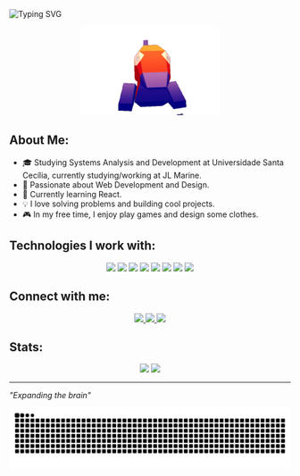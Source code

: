 <img src="https://readme-typing-svg.herokuapp.com?font=Fira+Code&weight=500&size=25&pause=1000&color=8c9291&width=435&lines=Hello,+My+Name+is+Vinicius" alt="Typing SVG">


<p align="center">
<img src="https://github.com/VdLimaa/VdLimaa/blob/main/Animao-ezgif.com-gif-maker.gif?raw=true" width="250px">
</p>

## About Me:
- 🎓 Studying Systems Analysis and Development at Universidade Santa Cecília, currently studying/working at JL Marine.  
- 🚀 Passionate about Web Development and Design.  
- 🌱 Currently learning React.  
- 💡 I love solving problems and building cool projects.  
- 🎮 In my free time, I enjoy play games and design some clothes.  

## Technologies I work with:

<div align="center">
  <img src="https://img.shields.io/badge/HTML5-E34F26?style=for-the-badge&logo=html5&logoColor=white">
  <img src="https://img.shields.io/badge/CSS3-1572B6?style=for-the-badge&logo=css3&logoColor=white">
  <img src="https://img.shields.io/badge/JavaScript-F7DF1E?style=for-the-badge&logo=javascript&logoColor=black">
  <img src="https://img.shields.io/badge/TypeScript-3178C6?style=for-the-badge&logo=typescript&logoColor=white">
  <img src="https://img.shields.io/badge/React-61DAFB?style=for-the-badge&logo=react&logoColor=black">
  <img src="https://img.shields.io/badge/C%23-239120?style=for-the-badge&logo=c-sharp&logoColor=white">
  <img src="https://img.shields.io/badge/SQL_Server-CC2927?style=for-the-badge&logo=microsoft-sql-server&logoColor=white">
  <img src="https://img.shields.io/badge/Pacote_Office-D83B01?style=for-the-badge&logo=microsoft-office&logoColor=white">
</div>


## Connect with me:

<div align="center">
  <a href="https://www.linkedin.com/in/vinicius-teixeira-de-lima/">
    <img src="https://img.shields.io/badge/LinkedIn-0077B5?style=for-the-badge&logo=linkedin&logoColor=white">
  </a>
  <a href="https://www.instagram.com/tvinil_/">
    <img src="https://img.shields.io/badge/Instagram-E4405F?style=for-the-badge&logo=instagram&logoColor=white">
  </a>
  <a href="https://www.YOURPORTFOLIO.com/">
    <img src="https://img.shields.io/badge/Portfolio-000000?style=for-the-badge&logo=vercel&logoColor=white">
  </a>
</div>


## Stats:

<div align="center">
  <img height="180em" src="https://github-readme-stats.vercel.app/api?username=VdLimaa&show_icons=true&theme=tokyonight&include_all_commits=true&count_private=true"/>
  <img height="180em" src="https://github-readme-stats.vercel.app/api/top-langs/?username=VdLimaa&layout=compact&langs_count=7&theme=tokyonight"/>
</div>

---

 *"Expanding the brain"* 


<picture>
    <source media="(prefers-color-scheme: dark)" srcset="https://raw.githubusercontent.com/VdLimaa/VdLimaa/output/github-contribution-grid-snake-dark.svg">
    <source media="(prefers-color-scheme: light)" srcset="https://raw.githubusercontent.com/VdLimaa/VdLimaa/output/github-contribution-grid-snake.svg">
    <img alt="Github contribution grid snake animation" src="https://raw.githubusercontent.com/VdLimaa/VdLimaa/output/github-contribution-grid-snake.svg">
</picture>
<br><br>

